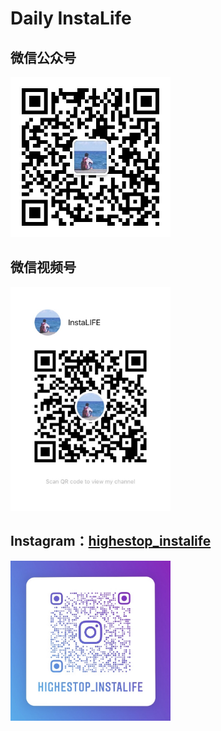 # Daily InstaLife

## 微信公众号

<p><img src="./images/my_wxpages.jpg" width="256"></p>

## 微信视频号

<p><img src="./images/my_wxchannel.jpg" width="256"></p>

## Instagram：[highestop_instalife](https://www.instagram.com/highestop_instalife/)

<p><img src="./images/instagram.jpg" width="256"></p>
